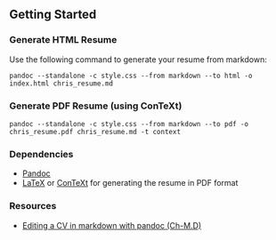 ## Getting Started

### Generate HTML Resume

Use the following command to generate your resume from markdown:

```
pandoc --standalone -c style.css --from markdown --to html -o index.html chris_resume.md
```

### Generate PDF Resume (using ConTeXt)

```
pandoc --standalone -c style.css --from markdown --to pdf -o chris_resume.pdf chris_resume.md -t context
```

### Dependencies

- [Pandoc](https://pandoc.org/)
- [LaTeX](https://www.latex-project.org/get/) or [ConTeXt](https://wiki.contextgarden.net/Main_Page) for generating the resume in PDF format

### Resources

- [Editing a CV in markdown with pandoc (Ch-M.D)](https://blog.chmd.fr/editing-a-cv-in-markdown-with-pandoc.html)
